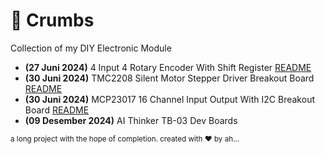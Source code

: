 # 🍪 Crumbs
 Collection of my DIY Electronic Module

- **(27 Juni 2024)** 4 Input 4 Rotary Encoder With Shift Register [README](./crumbs595165/README.md)
- **(30 Juni 2024)** TMC2208 Silent Motor Stepper Driver Breakout Board [README](./crumbs2208/README.md)
- **(30 Juni 2024)** MCP23017 16 Channel Input Output With I2C Breakout Board [README](./crumbs23017/README.md)
- **(09 Desember 2024)** AI Thinker TB-03 Dev Boards


<sub>a long project with the hope of completion. created with ♥️ by ah...</sub>
